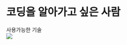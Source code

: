 # 코딩을 알아가고 싶은 사람

사용가능한 기술 <br>
<img src="https://img.shields.io/badge/html5-3776AB?style=for-the-badge&logo=html5thon&logoColor=E34F26">

